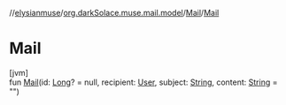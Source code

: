 //[elysianmuse](../../../index.md)/[org.darkSolace.muse.mail.model](../index.md)/[Mail](index.md)/[Mail](-mail.md)

# Mail

[jvm]\
fun [Mail](-mail.md)(id: [Long](https://kotlinlang.org/api/latest/jvm/stdlib/kotlin/-long/index.html)? = null, recipient: [User](../../org.darkSolace.muse.user.model/-user/index.md), subject: [String](https://kotlinlang.org/api/latest/jvm/stdlib/kotlin/-string/index.html), content: [String](https://kotlinlang.org/api/latest/jvm/stdlib/kotlin/-string/index.html) = "")
